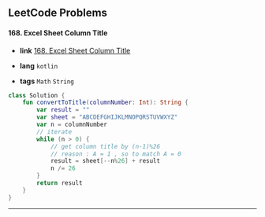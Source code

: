 ## LeetCode Problems



#### 168. Excel Sheet Column Title

- **link**  [168. Excel Sheet Column Title](https://leetcode.com/problems/excel-sheet-column-title/)

- **lang**  `kotlin` 
- **tags**  `Math` `String`

```kotlin
class Solution {
    fun convertToTitle(columnNumber: Int): String {
        var result = ""
        var sheet = "ABCDEFGHIJKLMNOPQRSTUVWXYZ"
        var n = columnNumber
        // iterate
        while (n > 0) {
            // get column title by (n-1)%26
            // reason : A = 1 , so to match A = 0
            result = sheet[--n%26] + result
            n /= 26
        }
        return result
    }
}
```

---

